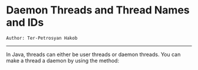 # Daemon Threads and Thread Names and IDs

```
Author: Ter-Petrosyan Hakob
```

---

In Java, threads can either be user threads or daemon threads. You can make a thread a daemon by using the method: